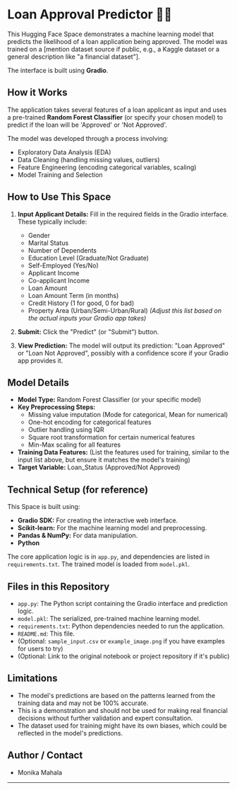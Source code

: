 

#  Loan Approval Predictor 💸🏦

This Hugging Face Space demonstrates a machine learning model that predicts the likelihood of a loan application being approved. The model was trained on a [mention dataset source if public, e.g., a Kaggle dataset or a general description like "a financial dataset"].

The interface is built using **Gradio**.

## How it Works

The application takes several features of a loan applicant as input and uses a pre-trained **Random Forest Classifier** (or specify your chosen model) to predict if the loan will be 'Approved' or 'Not Approved'.

The model was developed through a process involving:
*   Exploratory Data Analysis (EDA)
*   Data Cleaning (handling missing values, outliers)
*   Feature Engineering (encoding categorical variables, scaling)
*   Model Training and Selection

## How to Use This Space

1.  **Input Applicant Details:** Fill in the required fields in the Gradio interface. These typically include:
    *   Gender
    *   Marital Status
    *   Number of Dependents
    *   Education Level (Graduate/Not Graduate)
    *   Self-Employed (Yes/No)
    *   Applicant Income
    *   Co-applicant Income
    *   Loan Amount
    *   Loan Amount Term (in months)
    *   Credit History (1 for good, 0 for bad)
    *   Property Area (Urban/Semi-Urban/Rural)
    *(Adjust this list based on the actual inputs your Gradio app takes)*

2.  **Submit:** Click the "Predict" (or "Submit") button.

3.  **View Prediction:** The model will output its prediction: "Loan Approved" or "Loan Not Approved", possibly with a confidence score if your Gradio app provides it.

## Model Details

*   **Model Type:** Random Forest Classifier (or your specific model)
*   **Key Preprocessing Steps:**
    *   Missing value imputation (Mode for categorical, Mean for numerical)
    *   One-hot encoding for categorical features
    *   Outlier handling using IQR
    *   Square root transformation for certain numerical features
    *   Min-Max scaling for all features
*   **Training Data Features:** (List the features used for training, similar to the input list above, but ensure it matches the model's training)
*   **Target Variable:** Loan\_Status (Approved/Not Approved)

## Technical Setup (for reference)

This Space is built using:
*   **Gradio SDK:** For creating the interactive web interface.
*   **Scikit-learn:** For the machine learning model and preprocessing.
*   **Pandas & NumPy:** For data manipulation.
*   **Python**

The core application logic is in `app.py`, and dependencies are listed in `requirements.txt`. The trained model is loaded from `model.pkl`.

## Files in this Repository

*   `app.py`: The Python script containing the Gradio interface and prediction logic.
*   `model.pkl`: The serialized, pre-trained machine learning model.
*   `requirements.txt`: Python dependencies needed to run the application.
*   `README.md`: This file.
*   (Optional: `sample_input.csv` or `example_image.png` if you have examples for users to try)
*   (Optional: Link to the original notebook or project repository if it's public)

## Limitations

*   The model's predictions are based on the patterns learned from the training data and may not be 100% accurate.
*   This is a demonstration and should not be used for making real financial decisions without further validation and expert consultation.
*   The dataset used for training might have its own biases, which could be reflected in the model's predictions.

## Author / Contact

* Monika Mahala 

---
